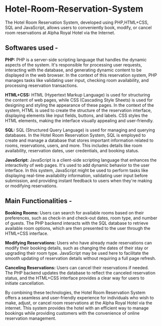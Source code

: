 # Hotel-Room-Reservation-System
The Hotel Room Reservation System, developed using PHP,HTML+CSS, SQL and JavaScript, allows users to conveniently book, modify, or cancel room reservations at Alpha Royal Hotel via the Internet.

## Softwares used -

**PHP:** PHP is a server-side scripting language that handles the dynamic aspects of the system. It's responsible for processing user requests, interacting with the database, and generating dynamic content to be displayed in the web browser. In the context of this reservation system, PHP manages tasks like validating user input, checking room availability, and processing reservation transactions.

**HTML+CSS:** HTML (Hypertext Markup Language) is used for structuring the content of web pages, while CSS (Cascading Style Sheets) is used for designing and styling the appearance of these pages. In the context of the system, HTML is used to create the structure of the reservation interface, displaying elements like input fields, buttons, and labels. CSS styles the HTML elements, making the interface visually appealing and user-friendly.

**SQL:** SQL (Structured Query Language) is used for managing and querying databases. In the Hotel Room Reservation System, SQL is employed to create and manage a database that stores important information related to rooms, reservations, users, and more. This includes details like room availability, reservation dates, user credentials, and booking status.

**JavaScript:** JavaScript is a client-side scripting language that enhances the interactivity of web pages. It's used to add dynamic behavior to the user interface. In this system, JavaScript might be used to perform tasks like displaying real-time availability information, validating user input before submission, and providing instant feedback to users when they're making or modifying reservations.

## Main Functionalities -

**Booking Rooms:** Users can search for available rooms based on their preferences, such as check-in and check-out dates, room type, and number of guests. The PHP backend interacts with the SQL database to retrieve available room options, which are then presented to the user through the HTML+CSS interface.

**Modifying Reservations:** Users who have already made reservations can modify their booking details, such as changing the dates of their stay or upgrading their room type. JavaScript may be used here to facilitate the smooth updating of reservation details without requiring a full page refresh.

**Canceling Reservations:** Users can cancel their reservations if needed. The PHP backend updates the database to reflect the canceled reservation status, and the HTML+CSS interface provides a clear way for users to initiate cancellation.

By combining these technologies, the Hotel Room Reservation System offers a seamless and user-friendly experience for individuals who wish to make, adjust, or cancel room reservations at the Alpha Royal Hotel via the internet. This system provides the hotel with an efficient way to manage bookings while providing customers with the convenience of online reservation management.
